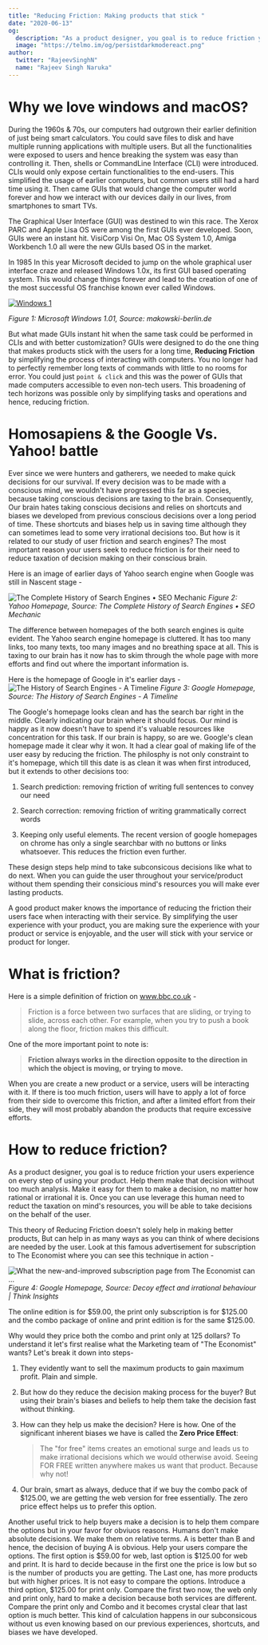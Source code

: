 ```yaml
---
title: "Reducing Friction: Making products that stick "
date: "2020-06-13"
og:
  description: "As a product designer, you goal is to reduce friction your users experience on every step of using your product. Help them make that decision."
  image: "https://telmo.im/og/persistdarkmodereact.png"
author:
  twitter: "RajeevSinghN"
  name: "Rajeev Singh Naruka"
---
```


# Why we love windows and macOS?

During the 1960s & 70s, our computers had outgrown their earlier definition of just being smart calculators. You could save files to disk and have multiple running applications with multiple users. But all the functionalities were exposed to users and hence breaking the system was easy than controlling it. Then, shells or CommandLine Interface (CLI) were introduced. CLIs would only expose certain functionalities to the end-users. This simplified the usage of earlier computers, but common users still had a hard time using it. Then came GUIs that would change the computer world forever and how we interact with our devices daily in our lives, from smartphones to smart TVs.

The Graphical User Interface (GUI) was destined to win this race. The Xerox PARC and Apple Lisa OS were among the first GUIs ever developed. Soon, GUIs were an instant hit. VisiCorp Visi On, Mac OS System 1.0, Amiga Workbench 1.0 all were the new GUIs based OS in the market.

In 1985 In this year Microsoft decided to jump on the whole graphical user interface craze and released Windows 1.0x, its first GUI based operating system. This would change things forever and lead to the creation of one of the most successful OS franchise known ever called Windows.

[![Windows 1](https://www.webdesignerdepot.com/cdn-origin/uploads/2009/03/windows-1.gif)](http://www.makowski-berlin.de/)

_Figure 1: Microsoft Windows 1.01, Source: makowski-berlin.de_

But what made GUIs instant hit when the same task could be performed in CLIs and with better customization?
GUIs were designed to do the one thing that makes products stick with the users for a long time, **Reducing Friction** by simplifying the process of interacting with computers. You no longer had to perfectly remember long texts of commands with little to no rooms for error. You could just `point & click` and this was the power of GUIs that made computers accessible to even non-tech users. This broadening of tech horizons was possible only by simplifying tasks and operations and hence, reducing friction.

# Homosapiens & the Google Vs. Yahoo! battle

Ever since we were hunters and gatherers, we needed to make quick decisions for our survival. If every decision was to be made with a conscious mind, we wouldn't have progressed this far as a species, because taking conscious decisions are taxing to the brain. Consequently, Our brain hates taking conscious decisions and relies on shortcuts and biases we developed from previous conscious decisions over a long period of time. These shortcuts and biases help us in saving time although they can sometimes lead to some very irrational decisions too.
But how is it related to our study of user friction and search engines?
The most important reason your users seek to reduce friction is for their need to reduce taxation of decision making on their conscious brain.

Here is an image of earlier days of Yahoo search engine when Google was still in Nascent stage -

![The Complete History of Search Engines • SEO Mechanic](https://azmu52r39y-flywheel.netdna-ssl.com/wp-content/uploads/2018/04/Yahoo2002.png)
_Figure 2: Yahoo Homepage, Source: The Complete History of Search Engines • SEO Mechanic_

The difference between homepages of the both search engines is quite evident. The Yahoo search engine homepage is cluttered. It has too many links, too many texts, too many images and no breathing space at all. This is taxing to our brain has it now has to skim through the whole page with more efforts and find out where the important information is.

Here is the homepage of Google in it's earlier days -
![The History of Search Engines - A Timeline](https://wordstream-files-prod.s3.amazonaws.com/s3fs-public/styles/simple_image/public/images/google-search-engine-1997.png?6Ghu50rZt.ItFC4EuCg4SH3v2cci9Z.V&itok=D3x37nCw)
_Figure 3: Google Homepage, Source: The History of Search Engines - A Timeline_

The Google's homepage looks clean and has the search bar right in the middle. Clearly indicating our brain where it should focus. Our mind is happy as it now doesn't have to spend it's valuable resources like concentration for this task. If our brain is happy, so are we. Google's clean homepage made it clear why it won. It had a clear goal of making life of the user easy by reducing the friction. The philosphy is not only constraint to it's homepage, which till this date is as clean it was when first introduced, but it extends to other decisions too:

1.  Search prediction: removing friction of writing full sentences to convey our need

2.  Search correction: removing friction of writing grammatically correct words

3.  Keeping only useful elements. The recent version of google homepages on chrome has only a single searchbar with no buttons or links whatsoever. This reduces the friction even further.

These design steps help mind to take subconsicous decisions like what to do next. When you can guide the user throughout your service/product without them spending their consicious mind's resources you will make ever lasting products.

A good product maker knows the importance of reducing the friction their users face when interacting with their service. By simplifying the user experience with your product, you are making sure the experience with your product or service is enjoyable, and the user will stick with your service or product for longer.

# What is friction?

Here is a simple definition of friction on www.bbc.co.uk -

> Friction is a force between two surfaces that are sliding, or trying to slide, across each other. For example, when you try to push a book along the floor, friction makes this difficult.

One of the more important point to note is:

> **Friction always works in the direction opposite to the direction in which the object is moving, or trying to move.**

When you are create a new product or a service, users will be interacting with it. If there is too much friction, users will have to apply a lot of force from their side to overcome this friction, and after a limited effort from their side, they will most probably abandon the products that require excessive efforts.

# How to reduce friction?

As a product designer, you goal is to reduce friction your users experience on every step of using your product. Help them make that decision without too much analysis. Make it easy for them to make a decision, no matter how rational or irrational it is. Once you can use leverage this human need to reduct the taxation on mind's resources, you will be able to take decisions on the behalf of the user.

This theory of Reducing Friction doesn't solely help in making better products, But can help in as many ways as you can think of where decisions are needed by the user. Look at this famous advertisement for subscription to The Economist where you can see this technique in action -

![What the new-and-improved subscription page from The Economist can ...](https://miro.medium.com/max/876/1*o5kPpDGWPaAP8Tv8qNWK-A.png)
_Figure 4: Google Homepage, Source: Decoy effect and irrational behaviour | Think Insights_

The online edition is for $59.00, the print only subscription is for $125.00 and the combo package of online and print edition is for the same \$125.00.

Why would they price both the combo and print only at 125 dollars? To understand it let's first realise what the Marketing team of "The Economist" wants? Let's break it down into steps-

1. They evidently want to sell the maximum products to gain maximum profit. Plain and simple.

2. But how do they reduce the decision making process for the buyer? But using their brain's biases and beliefs to help them take the decision fast without thinking.

3. How can they help us make the decision? Here is how. One of the significant inherent biases we have is called the **Zero Price Effect**:

   > The "for free" items creates an emotional surge and leads us to make irrational decisions which we would otherwise avoid. Seeing FOR FREE written anywhere makes us want that product. Because why not!

4. Our brain, smart as always, deduce that if we buy the combo pack of \$125.00, we are getting the web version for free essentially. The zero price effect helps us to prefer this option.

Another useful trick to help buyers make a decision is to help them compare the options but in your favor for obviuos reasons. Humans don't make absolute decisions. We make them on relative terms. A is better than B and hence, the decision of buying A is obvious. Help your users compare the options. The first option is $59.00 for web, last option is $125.00 for web and print. It is hard to decide because in the first one the price is low but so is the number of products you are getting. The Last one, has more products but with higher prices. It is not easy to compare the options. Introduce a third option, \$125.00 for print only. Compare the first two now, the web only and print only, hard to make a decision because both services are different. Compare the print only and Combo and it becomes crystal clear that last option is much better. This kind of calculation happens in our subconsicous without us even knowing based on our previous experiences, shortcuts, and biases we have developed.
